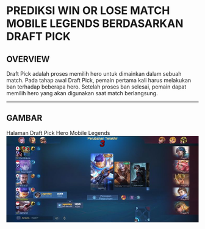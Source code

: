 # PREDIKSI WIN OR LOSE MATCH MOBILE LEGENDS BERDASARKAN DRAFT PICK

## OVERVIEW
Draft Pick adalah proses memilih hero untuk dimainkan dalam sebuah match. Pada tahap awal Draft Pick, pemain pertama kali harus melakukan ban terhadap beberapa hero. Setelah proses ban selesai, pemain dapat memilih hero yang akan digunakan saat match berlangsung.

---

## GAMBAR
Halaman Draft Pick Hero Mobile Legends
![DraftPick](Image/Draft_pick_mlbb.jpg)